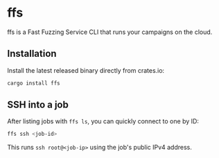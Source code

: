 # ffs

ffs is a Fast Fuzzing Service CLI that runs your campaigns on the cloud.

## Installation

Install the latest released binary directly from crates.io:

```bash
cargo install ffs
```


## SSH into a job

After listing jobs with `ffs ls`, you can quickly connect to one by ID:

```bash
ffs ssh <job-id>
```

This runs `ssh root@<job-ip>` using the job's public IPv4 address.
